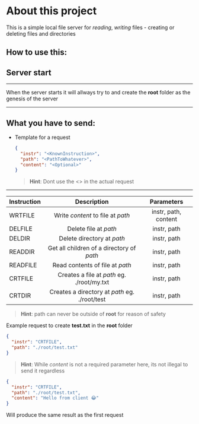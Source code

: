 # About this project

This is a simple local file server for _reading_, _writing_ files - creating or deleting files and directories

## **How to use this**:

## Server start

---

When the server starts it will allways try to and create the **root** folder as the genesis of the server

---

## What **you** have to send:

- Template for a request

  ```json
  {
    "instr": "<KnownInstruction>",
    "path": "<PathToWhatever>",
    "content": "<Optional>"
  }
  ```

  > **Hint**: Dont use the <> in the actual request

---

| Instruction |                  Description                  |      Parameters      |
| ----------- | :-------------------------------------------: | :------------------: |
| WRTFILE     |       Write _content_ to file at _path_       | instr, path, content |
| DELFILE     |             Delete file at _path_             |     instr, path      |
| DELDIR      |          Delete directory at _path_           |     instr, path      |
| READDIR     |   Get all children of a directory of _path_   |     instr, path      |
| READFILE    |        Read contents of file at _path_        |     instr, path      |
| CRTFILE     |  Creates a file at _path_ eg. ./root/my.txt   |     instr, path      |
| CRTDIR      | Creates a directory at _path_ eg. ./root/test |     instr, path      |

> **Hint**: path can never be outside of **root** for reason of safety

Example request to create **test.txt** in the **root** folder

```json
{
  "instr": "CRTFILE",
  "path": "./root/test.txt"
}
```

> **Hint**: While _content_ is not a required parameter here, its not illegal to send it regardless

```json
{
  "instr": "CRTFILE",
  "path": "./root/test.txt",
  "content": "Hello from client 😂"
}
```

Will produce the same result as the first request
